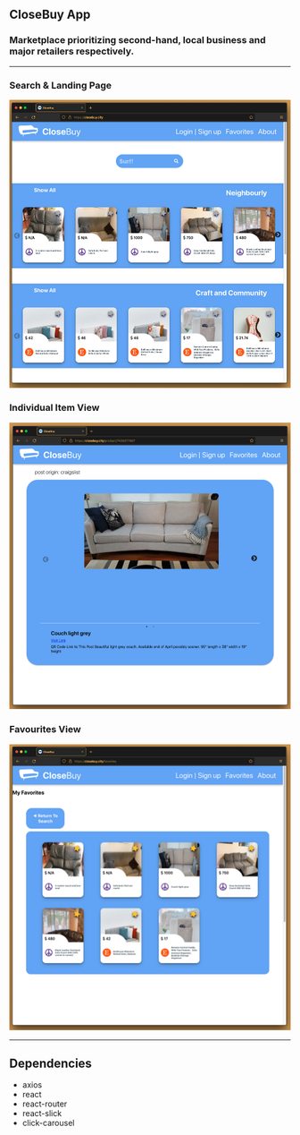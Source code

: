## CloseBuy App

### Marketplace prioritizing second-hand, local business and major retailers respectively.
---
### Search & Landing Page
![](https://github.com/kgrayallday/closebuy/blob/master/screenshots/Screen%20Shot%202022-02-03%20at%209.53.39%20AM.png?raw=true)

### Individual Item View
![](https://github.com/kgrayallday/closebuy/blob/master/screenshots/Screen%20Shot%202022-02-03%20at%209.54.02%20AM.png?raw=true)

### Favourites View
![](https://github.com/kgrayallday/closebuy/blob/master/screenshots/Screen%20Shot%202022-02-03%20at%209.54.21%20AM.png?raw=true)

---
## Dependencies
- axios
- react
- react-router
- react-slick
- click-carousel
